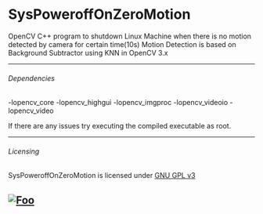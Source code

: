 # SysPoweroffOnZeroMotion
OpenCV C++ program to shutdown Linux Machine when there is no motion detected by camera for certain time(10s)
Motion Detection is based on Background Subtractor using KNN in OpenCV 3.x

---
###### Dependencies 
-lopencv_core -lopencv_highgui -lopencv_imgproc -lopencv_videoio -lopencv_video

If there are any issues try executing the compiled executable as root.

---
###### Licensing
SysPoweroffOnZeroMotion is licensed under [GNU GPL v3](https://github.com/JairajJangle/SysPoweroffOnZeroMotion/edit/master/LICENSE)

[![Foo](https://www.gnu.org/graphics/gplv3-with-text-136x68.png)](https://github.com/JairajJangle/SysPoweroffOnZeroMotion/edit/master/LICENSE)
---
